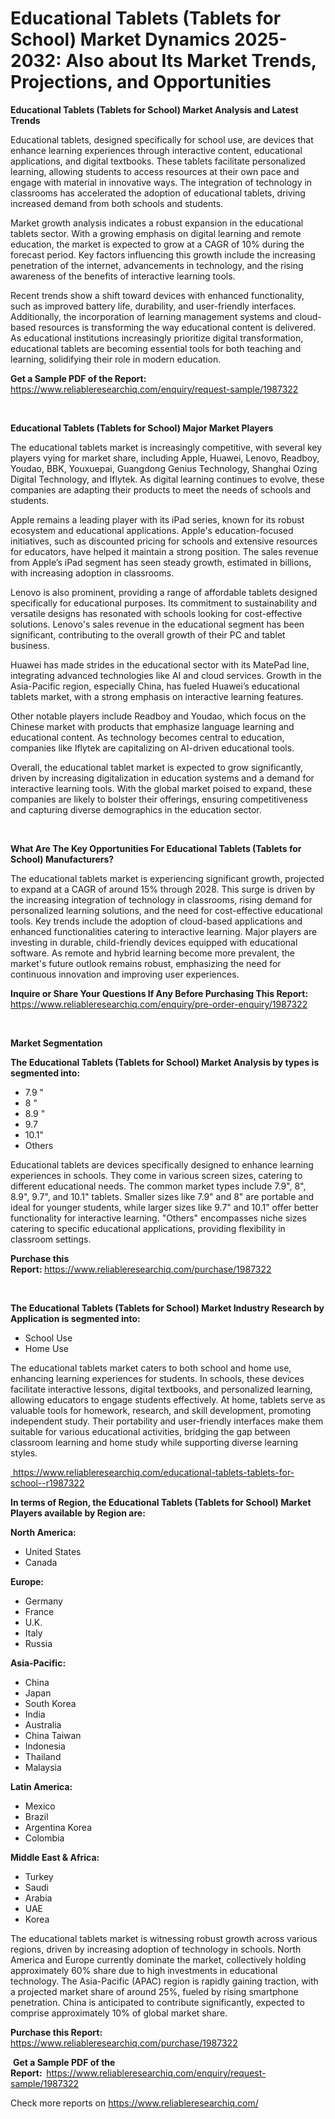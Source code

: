 <p><h1>Educational Tablets (Tablets for School) Market Dynamics 2025-2032: Also about Its Market Trends, Projections, and Opportunities</h1></p><p><strong>Educational Tablets (Tablets for School) Market Analysis and Latest Trends</strong></p>
<p><p>Educational tablets, designed specifically for school use, are devices that enhance learning experiences through interactive content, educational applications, and digital textbooks. These tablets facilitate personalized learning, allowing students to access resources at their own pace and engage with material in innovative ways. The integration of technology in classrooms has accelerated the adoption of educational tablets, driving increased demand from both schools and students.</p><p>Market growth analysis indicates a robust expansion in the educational tablets sector. With a growing emphasis on digital learning and remote education, the market is expected to grow at a CAGR of 10% during the forecast period. Key factors influencing this growth include the increasing penetration of the internet, advancements in technology, and the rising awareness of the benefits of interactive learning tools.</p><p>Recent trends show a shift toward devices with enhanced functionality, such as improved battery life, durability, and user-friendly interfaces. Additionally, the incorporation of learning management systems and cloud-based resources is transforming the way educational content is delivered. As educational institutions increasingly prioritize digital transformation, educational tablets are becoming essential tools for both teaching and learning, solidifying their role in modern education.</p></p>
<p><strong>Get a Sample PDF of the Report:&nbsp;</strong> <a href="https://www.reliableresearchiq.com/enquiry/request-sample/1987322?utm_campaign=3130&utm_medium=2&utm_source=Github&utm_content=ia&utm_term=06042025&utm_id=educational-tablets-tablets-for-school">https://www.reliableresearchiq.com/enquiry/request-sample/1987322</a></p>
<p>&nbsp;</p>
<p><strong>Educational Tablets (Tablets for School) Major Market Players</strong></p>
<p><p>The educational tablets market is increasingly competitive, with several key players vying for market share, including Apple, Huawei, Lenovo, Readboy, Youdao, BBK, Youxuepai, Guangdong Genius Technology, Shanghai Ozing Digital Technology, and Iflytek. As digital learning continues to evolve, these companies are adapting their products to meet the needs of schools and students.</p><p>Apple remains a leading player with its iPad series, known for its robust ecosystem and educational applications. Apple's education-focused initiatives, such as discounted pricing for schools and extensive resources for educators, have helped it maintain a strong position. The sales revenue from Apple’s iPad segment has seen steady growth, estimated in billions, with increasing adoption in classrooms.</p><p>Lenovo is also prominent, providing a range of affordable tablets designed specifically for educational purposes. Its commitment to sustainability and versatile designs has resonated with schools looking for cost-effective solutions. Lenovo's sales revenue in the educational segment has been significant, contributing to the overall growth of their PC and tablet business.</p><p>Huawei has made strides in the educational sector with its MatePad line, integrating advanced technologies like AI and cloud services. Growth in the Asia-Pacific region, especially China, has fueled Huawei’s educational tablets market, with a strong emphasis on interactive learning features.</p><p>Other notable players include Readboy and Youdao, which focus on the Chinese market with products that emphasize language learning and educational content. As technology becomes central to education, companies like Iflytek are capitalizing on AI-driven educational tools.</p><p>Overall, the educational tablet market is expected to grow significantly, driven by increasing digitalization in education systems and a demand for interactive learning tools. With the global market poised to expand, these companies are likely to bolster their offerings, ensuring competitiveness and capturing diverse demographics in the education sector.</p></p>
<p>&nbsp;</p>
<p><strong>What Are The Key Opportunities For Educational Tablets (Tablets for School) Manufacturers?</strong></p>
<p><p>The educational tablets market is experiencing significant growth, projected to expand at a CAGR of around 15% through 2028. This surge is driven by the increasing integration of technology in classrooms, rising demand for personalized learning solutions, and the need for cost-effective educational tools. Key trends include the adoption of cloud-based applications and enhanced functionalities catering to interactive learning. Major players are investing in durable, child-friendly devices equipped with educational software. As remote and hybrid learning become more prevalent, the market's future outlook remains robust, emphasizing the need for continuous innovation and improving user experiences.</p></p>
<p><strong>Inquire or Share Your Questions If Any Before Purchasing This Report:</strong> <a href="https://www.reliableresearchiq.com/enquiry/pre-order-enquiry/1987322?utm_campaign=3130&utm_medium=2&utm_source=Github&utm_content=ia&utm_term=06042025&utm_id=educational-tablets-tablets-for-school">https://www.reliableresearchiq.com/enquiry/pre-order-enquiry/1987322</a></p>
<p>&nbsp;</p>
<p><strong>Market Segmentation</strong></p>
<p><strong>The Educational Tablets (Tablets for School) Market Analysis by types is segmented into:</strong></p>
<p><ul><li>7.9 "</li><li>8 "</li><li>8.9 "</li><li>9.7</li><li>10.1"</li><li>Others</li></ul></p>
<p><p>Educational tablets are devices specifically designed to enhance learning experiences in schools. They come in various screen sizes, catering to different educational needs. The common market types include 7.9", 8", 8.9", 9.7", and 10.1" tablets. Smaller sizes like 7.9" and 8" are portable and ideal for younger students, while larger sizes like 9.7" and 10.1" offer better functionality for interactive learning. "Others" encompasses niche sizes catering to specific educational applications, providing flexibility in classroom settings.</p></p>
<p><strong>Purchase this Report:&nbsp;</strong><a href="https://www.reliableresearchiq.com/purchase/1987322?utm_campaign=3130&utm_medium=2&utm_source=Github&utm_content=ia&utm_term=06042025&utm_id=educational-tablets-tablets-for-school">https://www.reliableresearchiq.com/purchase/1987322</a></p>
<p>&nbsp;</p>
<p><strong>The Educational Tablets (Tablets for School) Market Industry Research by Application is segmented into:</strong></p>
<p><ul><li>School Use</li><li>Home Use</li></ul></p>
<p><p>The educational tablets market caters to both school and home use, enhancing learning experiences for students. In schools, these devices facilitate interactive lessons, digital textbooks, and personalized learning, allowing educators to engage students effectively. At home, tablets serve as valuable tools for homework, research, and skill development, promoting independent study. Their portability and user-friendly interfaces make them suitable for various educational activities, bridging the gap between classroom learning and home study while supporting diverse learning styles.</p></p>
<p><a href="https://www.reliableresearchiq.com/educational-tablets-tablets-for-school--r1987322?utm_campaign=3130&utm_medium=2&utm_source=Github&utm_content=ia&utm_term=06042025&utm_id=educational-tablets-tablets-for-school">&nbsp;https://www.reliableresearchiq.com/educational-tablets-tablets-for-school--r1987322</a></p>
<p><strong>In terms of Region, the Educational Tablets (Tablets for School) Market Players available by Region are:</strong></p>
<p>
    <p> <strong> North America: </strong>
        <ul>
            <li>United States</li>
            <li>Canada</li>
        </ul>
        </p> 
    <p> <strong> Europe: </strong>
        <ul>
            <li>Germany</li>
            <li>France</li>
            <li>U.K.</li>
            <li>Italy</li>
            <li>Russia</li>
        </ul>
        </p> 
    <p> <strong> Asia-Pacific: </strong>
        <ul>
            <li>China</li>
            <li>Japan</li>
            <li>South Korea</li>
            <li>India</li>
            <li>Australia</li>
            <li>China Taiwan</li>
            <li>Indonesia</li>
            <li>Thailand</li>
            <li>Malaysia</li>
        </ul>
        </p> 
    <p> <strong> Latin America: </strong>
        <ul>
            <li>Mexico</li>
            <li>Brazil</li>
            <li>Argentina Korea</li>
            <li>Colombia</li>
        </ul>
        </p> 
    <p> <strong> Middle East & Africa: </strong>
        <ul>
            <li>Turkey</li>
            <li>Saudi</li>
            <li>Arabia</li>
            <li>UAE</li>
            <li>Korea</li>
        </ul>
    </p>
    </p>
<p><p>The educational tablets market is witnessing robust growth across various regions, driven by increasing adoption of technology in schools. North America and Europe currently dominate the market, collectively holding approximately 60% share due to high investments in educational technology. The Asia-Pacific (APAC) region is rapidly gaining traction, with a projected market share of around 25%, fueled by rising smartphone penetration. China is anticipated to contribute significantly, expected to comprise approximately 10% of global market share.</p></p>
<p><strong>Purchase this Report: </strong><a href="https://www.reliableresearchiq.com/purchase/1987322?utm_campaign=3130&utm_medium=2&utm_source=Github&utm_content=ia&utm_term=06042025&utm_id=educational-tablets-tablets-for-school">https://www.reliableresearchiq.com/purchase/1987322</a></p>
<p>&nbsp;<strong>Get a Sample PDF of the Report:&nbsp;&nbsp;</strong><a href="https://www.reliableresearchiq.com/enquiry/request-sample/1987322?utm_campaign=3130&utm_medium=2&utm_source=Github&utm_content=ia&utm_term=06042025&utm_id=educational-tablets-tablets-for-school">https://www.reliableresearchiq.com/enquiry/request-sample/1987322</a></p>
<p><strong></strong></p>
<p>Check more reports on <a href="https://www.reliableresearchiq.com/?utm_campaign=3130&utm_medium=2&utm_source=Github&utm_content=ia&utm_term=06042025&utm_id=educational-tablets-tablets-for-school">https://www.reliableresearchiq.com/</a></p>